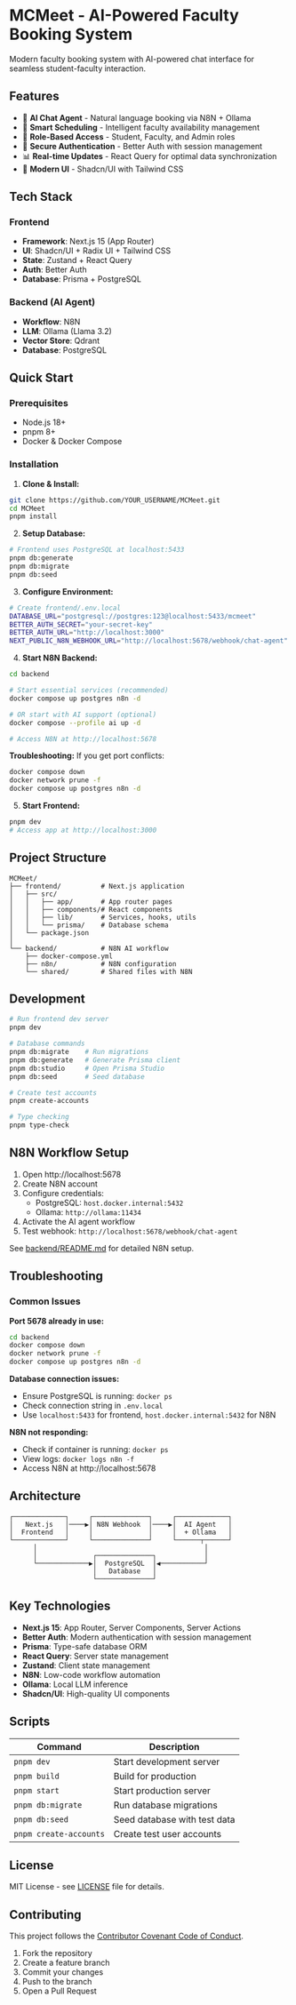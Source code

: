 # MCMeet - AI-Powered Faculty Booking System

Modern faculty booking system with AI-powered chat interface for seamless student-faculty interaction.

## Features

- 🤖 **AI Chat Agent** - Natural language booking via N8N + Ollama
- 📅 **Smart Scheduling** - Intelligent faculty availability management
- 👥 **Role-Based Access** - Student, Faculty, and Admin roles
- 🔐 **Secure Authentication** - Better Auth with session management
- 📊 **Real-time Updates** - React Query for optimal data synchronization
- 🎨 **Modern UI** - Shadcn/UI with Tailwind CSS

## Tech Stack

### Frontend
- **Framework**: Next.js 15 (App Router)
- **UI**: Shadcn/UI + Radix UI + Tailwind CSS
- **State**: Zustand + React Query
- **Auth**: Better Auth
- **Database**: Prisma + PostgreSQL

### Backend (AI Agent)
- **Workflow**: N8N
- **LLM**: Ollama (Llama 3.2)
- **Vector Store**: Qdrant
- **Database**: PostgreSQL

## Quick Start

### Prerequisites
- Node.js 18+
- pnpm 8+
- Docker & Docker Compose

### Installation

1. **Clone & Install:**
```bash
git clone https://github.com/YOUR_USERNAME/MCMeet.git
cd MCMeet
pnpm install
```

2. **Setup Database:**
```bash
# Frontend uses PostgreSQL at localhost:5433
pnpm db:generate
pnpm db:migrate
pnpm db:seed
```

3. **Configure Environment:**
```bash
# Create frontend/.env.local
DATABASE_URL="postgresql://postgres:123@localhost:5433/mcmeet"
BETTER_AUTH_SECRET="your-secret-key"
BETTER_AUTH_URL="http://localhost:3000"
NEXT_PUBLIC_N8N_WEBHOOK_URL="http://localhost:5678/webhook/chat-agent"
```

4. **Start N8N Backend:**
```bash
cd backend

# Start essential services (recommended)
docker compose up postgres n8n -d

# OR start with AI support (optional)
docker compose --profile ai up -d

# Access N8N at http://localhost:5678
```

**Troubleshooting:** If you get port conflicts:
```bash
docker compose down
docker network prune -f
docker compose up postgres n8n -d
```

5. **Start Frontend:**
```bash
pnpm dev
# Access app at http://localhost:3000
```

## Project Structure

```
MCMeet/
├── frontend/          # Next.js application
│   ├── src/
│   │   ├── app/       # App router pages
│   │   ├── components/# React components
│   │   ├── lib/       # Services, hooks, utils
│   │   └── prisma/    # Database schema
│   └── package.json
│
└── backend/           # N8N AI workflow
    ├── docker-compose.yml
    ├── n8n/           # N8N configuration
    └── shared/        # Shared files with N8N
```

## Development

```bash
# Run frontend dev server
pnpm dev

# Database commands
pnpm db:migrate    # Run migrations
pnpm db:generate   # Generate Prisma client
pnpm db:studio     # Open Prisma Studio
pnpm db:seed       # Seed database

# Create test accounts
pnpm create-accounts

# Type checking
pnpm type-check
```

## N8N Workflow Setup

1. Open http://localhost:5678
2. Create N8N account
3. Configure credentials:
   - PostgreSQL: `host.docker.internal:5432`
   - Ollama: `http://ollama:11434`
4. Activate the AI agent workflow
5. Test webhook: `http://localhost:5678/webhook/chat-agent`

See [backend/README.md](backend/README.md) for detailed N8N setup.

## Troubleshooting

### Common Issues

**Port 5678 already in use:**
```bash
cd backend
docker compose down
docker network prune -f
docker compose up postgres n8n -d
```

**Database connection issues:**
- Ensure PostgreSQL is running: `docker ps`
- Check connection string in `.env.local`
- Use `localhost:5433` for frontend, `host.docker.internal:5432` for N8N

**N8N not responding:**
- Check if container is running: `docker ps`
- View logs: `docker logs n8n -f`
- Access N8N at http://localhost:5678

## Architecture

```
┌─────────────┐     ┌──────────────┐     ┌─────────────┐
│   Next.js   │────▶│ N8N Webhook  │────▶│  AI Agent   │
│  Frontend   │     │              │     │  + Ollama   │
└─────────────┘     └──────────────┘     └──────┬──────┘
      │                                          │
      │              ┌──────────────┐            │
      └─────────────▶│  PostgreSQL  │◀───────────┘
                     │   Database   │
                     └──────────────┘
```

## Key Technologies

- **Next.js 15**: App Router, Server Components, Server Actions
- **Better Auth**: Modern authentication with session management
- **Prisma**: Type-safe database ORM
- **React Query**: Server state management
- **Zustand**: Client state management
- **N8N**: Low-code workflow automation
- **Ollama**: Local LLM inference
- **Shadcn/UI**: High-quality UI components

## Scripts

| Command | Description |
|---------|-------------|
| `pnpm dev` | Start development server |
| `pnpm build` | Build for production |
| `pnpm start` | Start production server |
| `pnpm db:migrate` | Run database migrations |
| `pnpm db:seed` | Seed database with test data |
| `pnpm create-accounts` | Create test user accounts |

## License

MIT License - see [LICENSE](LICENSE) file for details.

## Contributing

This project follows the [Contributor Covenant Code of Conduct](https://www.contributor-covenant.org/).

1. Fork the repository
2. Create a feature branch
3. Commit your changes
4. Push to the branch
5. Open a Pull Request
